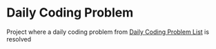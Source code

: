 # Daily Coding Problem

Project where a daily coding problem from [Daily Coding Problem List](https://www.dailycodingproblem.com/) is resolved